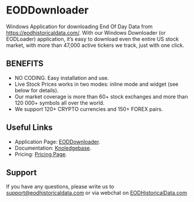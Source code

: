# EODDownloader
Windows Application for downloading End Of Day Data from https://eodhistoricaldata.com/. With our Windows Downloader (or EODLoader) application, it’s easy to download even the entire US stock market, with more than 47,000 active tickers we track, just with one click.

## BENEFITS
* NO CODING. Easy installation and use.
* Live Stock Prices works in two modes: inline mode and widget (see below for details).
* Our market coverage is more than 60+ stock exchanges and more than 120 000+ symbols all over the world.
* We support 120+ CRYPTO currencies and 150+ FOREX pairs.

## Useful Links
* Application Page: [EODDownloader](https://eodhistoricaldata.com/knowledgebase/windows-downloader-end-of-day-data/).
* Documentation: [Knoledgebase](https://eodhistoricaldata.com/knowledgebase/).
* Pricing: [Pricing Page](https://eodhistoricaldata.com/pricing).

## Support
If you have any questions, please write us to support@eodhistoricaldata.com or via webchat on [EODHistoricalData.com](https://eodhistoricaldata.com/)
